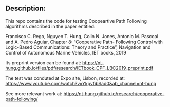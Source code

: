 ## Description:

This repo contains the code for testing Coopeartive Path Following algorithms described in the paper entitled:

Francisco C. Rego, Nguyen T. Hung, Colin N. Jones, Antonio M. Pascoal and A. Pedro Aguiar, Chapter 8: 
“Cooperative Path- Following Control with Logic-Based Communications: Theory and Practice”, 
Navigation and Control of Autonomous Marine Vehicles, IET books, 2019

Its preprint version can be found at: https://nt-hung.github.io/files/pdf/research/IETbook_CPF_LBC2019_preprint.pdf

The test was conduted at Expo site, Lisbon, recorded at: https://www.youtube.com/watch?v=YkpvfibSad0&ab_channel=nt-hung

See more relevant work at: https://nt-hung.github.io/research/cooperative-path-following/

